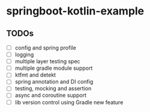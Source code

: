 # springboot-kotlin-example

## TODOs

- [ ] config and spring profile
- [ ] logging
- [ ] multiple layer testing spec
- [ ] multiple gradle module support
- [ ] ktfmt and detekt
- [ ] spring annotation and DI config
- [ ] testing, mocking and assertion
- [ ] async and coroutine support
- [ ] lib version control using Gradle new feature
